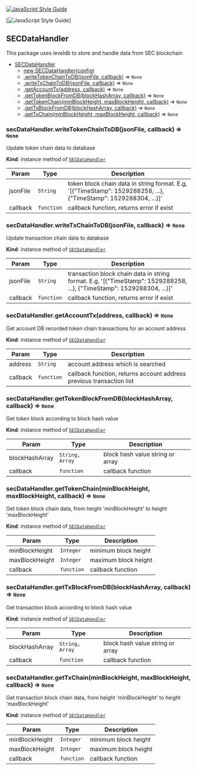 <a name="SECDataHandler"></a>

[![JavaScript Style Guide](https://cdn.rawgit.com/standard/standard/master/badge.svg)](https://github.com/standard/standard) 

[![JavaScript Style Guide](https://img.shields.io/badge/code_style-standard-brightgreen.svg)]

## SECDataHandler

This package uses leveldb to store and handle data from SEC blockchain

* [SECDataHandler](#SECDataHandler)
    * [new SECDataHandler(config)](#new_SECDataHandler_new)
    * [.writeTokenChainToDB(jsonFile, callback)](#SECDataHandler+writeTokenChainToDB) => <code>None</code>
    * [.writeTxChainToDB(jsonFile, callback)](#SECDataHandler+writeTxChainToDB) => <code>None</code>
    * [.getAccountTx(address, callback)](#SECDataHandler+getAccountTx) => <code>None</code>
    * [.getTokenBlockFromDB(blockHashArray, callback)](#SECDataHandler+getTokenBlockFromDB) => <code>None</code>
    * [.getTokenChain(minBlockHeight, maxBlockHeight, callback)](#SECDataHandler+getTokenChain) => <code>None</code>
    * [.getTxBlockFromDB(blockHashArray, callback)](#SECDataHandler+getTxBlockFromDB) => <code>None</code>
    * [.getTxChain(minBlockHeight, maxBlockHeight, callback)](#SECDataHandler+getTxChain) => <code>None</code>

<a name="SECDataHandler+writeTokenChainToDB"></a>

### secDataHandler.writeTokenChainToDB(jsonFile, callback) => <code>None</code>
Update token chain data to database

**Kind**: instance method of [<code>SECDataHandler</code>](#SECDataHandler)  

| Param | Type | Description |
| --- | --- | --- |
| jsonFile | <code>String</code> | token block chain data in string format. E.g, '[{"TimeStamp": 1529288258, ...}, {"TimeStamp": 1529288304, ...}]' |
| callback | <code>function</code> | callback function, returns error if exist |


<a name="SECDataHandler+writeTxChainToDB"></a>

### secDataHandler.writeTxChainToDB(jsonFile, callback) => <code>None</code>
Update transaction chain data to database

**Kind**: instance method of [<code>SECDataHandler</code>](#SECDataHandler)  

| Param | Type | Description |
| --- | --- | --- |
| jsonFile | <code>String</code> | transaction block chain data in string format.  E.g, '[{"TimeStamp": 1529288258, ...}, {"TimeStamp": 1529288304, ...}]' |
| callback | <code>function</code> | callback function, returns error if exist |


<a name="SECDataHandler+getAccountTx"></a>

### secDataHandler.getAccountTx(address, callback) => <code>None</code>
Get account DB recorded token chain transactions for an account address

**Kind**: instance method of [<code>SECDataHandler</code>](#SECDataHandler)  

| Param | Type | Description |
| --- | --- | --- |
| address | <code>String</code> | account address which is searched |
| callback | <code>function</code> | callback function, returns account address previous transaction list |


<a name="SECDataHandler+getTokenBlockFromDB"></a>

### secDataHandler.getTokenBlockFromDB(blockHashArray, callback) => <code>None</code>
Get token block according to block hash value

**Kind**: instance method of [<code>SECDataHandler</code>](#SECDataHandler)  

| Param | Type | Description |
| --- | --- | --- |
| blockHashArray | <code>String, Array</code> | block hash value string or array |
| callback | <code>function</code> | callback function |


<a name="SECDataHandler+getTokenChain"></a>

### secDataHandler.getTokenChain(minBlockHeight, maxBlockHeight, callback) => <code>None</code>
Get token block chain data, from height 'minBlockHeight' to height 'maxBlockHeight'

**Kind**: instance method of [<code>SECDataHandler</code>](#SECDataHandler)  

| Param | Type | Description |
| --- | --- | --- |
| minBlockHeight | <code>Integer</code> | minimum block height |
| maxBlockHeight | <code>Integer</code> | maximum block height |
| callback | <code>function</code> | callback function |


<a name="SECDataHandler+getTxBlockFromDB"></a>

### secDataHandler.getTxBlockFromDB(blockHashArray, callback) => <code>None</code>
Get transaction block according to block hash value

**Kind**: instance method of [<code>SECDataHandler</code>](#SECDataHandler)  

| Param | Type | Description |
| --- | --- | --- |
| blockHashArray | <code>String, Array</code> | block hash value string or array |
| callback | <code>function</code> | callback function |


<a name="SECDataHandler+getTxChain"></a>

### secDataHandler.getTxChain(minBlockHeight, maxBlockHeight, callback) => <code>None</code>
Get transaction block chain data, from height 'minBlockHeight' to height 'maxBlockHeight'

**Kind**: instance method of [<code>SECDataHandler</code>](#SECDataHandler)  

| Param | Type | Description |
| --- | --- | --- |
| minBlockHeight | <code>Integer</code> | minimum block height |
| maxBlockHeight | <code>Integer</code> | maximum block height |
| callback | <code>function</code> | callback function |
